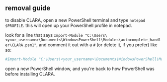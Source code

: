 ## removal guide

to disable CLARA, open a new PowerShell terminal and type `notepad $PROFILE`. this will open up your PowerShell profile in notepad.

look for a line that says `Import-Module "C:\Users\<your_username>\Documents\WindowsPowerShell\Modules\autocomplete_handler\CLARA.psm1"`, and comment it out with a `#` (or delete it, if you prefer) like so:

```powershell
#Import-Module "C:\Users\<your_username>\Documents\WindowsPowerShell\Modules\autocomplete_handler\CLARA.psm1"
```

open a new PowerShell window, and you're back to how PowerShell was before installing CLARA.
